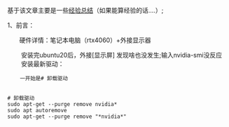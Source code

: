 基于该文章主要是一些[经验总结](https://so.csdn.net/so/search?q=%E7%BB%8F%E9%AA%8C%E6%80%BB%E7%BB%93&spm=1001.2101.3001.7020)（如果能算经验的话....）;

1、前言：

       硬件详情：笔记本电脑（rtx4060）+外接显示器

        安装完ubuntu20后，外接[显示屏] 发现啥也没发生;输入nvidia-smi没反应
        安装最新驱动：

        一开始是# 卸载驱动
        

    # 卸载驱动
    sudo apt-get --purge remove nvidia*
    sudo apt autoremove
    sudo apt-get --purge remove "*nvidia*"